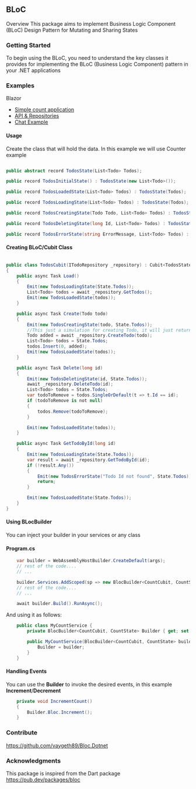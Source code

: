 ## BLoC

Overview
This package aims to implement Business Logic Component (BLoC) Design Pattern for Mutating and Sharing States

### Getting Started

To begin using the BLoC, you need to understand the key classes it provides for implementing the BLoC (Business Logic
Component) pattern in your .NET applications

### Examples

Blazor
* [Simple count application](example/Bloc.Example.Blazor.WebAssembly/Pages/Counter.razor)
* [API & Repositories](example/Bloc.Example.Blazor.WebAssembly/Pages/MyTodos.razor)
* [Chat Example](example/Bloc.Example.Blazor.WebAssembly/Pages/ChatPage/ChatPage.razor)

#### Usage
Create the class that will hold the data. In this example we will use Counter example
```csharp

public abstract record TodosState(List<Todo> Todos);

public record TodosInitialState() : TodosState(new List<Todo>());

public record TodosLoadedState(List<Todo> Todos) : TodosState(Todos);

public record TodosLoadingState(List<Todo> Todos) : TodosState(Todos);

public record TodosCreatingState(Todo Todo, List<Todo> Todos) : TodosState(Todos);

public record TodosDeletingState(long Id, List<Todo> Todos) : TodosState(Todos);

public record TodosErrorState(string ErrorMessage, List<Todo> Todos) : TodosState(Todos);

```

#### Creating BLoC/Cubit Class

```csharp

public class TodosCubit(ITodoRepository _repository) : Cubit<TodosState>(new TodosInitialState())
{
    public async Task Load()
    {
        Emit(new TodosLoadingState(State.Todos));
        List<Todo> todos = await _repository.GetTodos();
        Emit(new TodosLoadedState(todos));
    }

    public async Task Create(Todo todo)
    {
        Emit(new TodosCreatingState(todo, State.Todos));
        //This just a simulation for creating Todo, it will just return the dat with new Id
        Todo added = await _repository.CreateTodo(todo);
        List<Todo> todos = State.Todos;
        todos.Insert(0, added);
        Emit(new TodosLoadedState(todos));
    }

    public async Task Delete(long id)
    {
        Emit(new TodosDeletingState(id, State.Todos));
        await _repository.DeleteTodo(id);
        List<Todo> todos = State.Todos;
        var todoToRemove = todos.SingleOrDefault(t => t.Id == id);
        if (todoToRemove is not null)
        {
            todos.Remove(todoToRemove);
        }

        Emit(new TodosLoadedState(todos));
    }

    public async Task GetTodoById(long id)
    {
        Emit(new TodosLoadingState(State.Todos));
        var result = await _repository.GetTodoById(id);
        if (!result.Any())
        {
            Emit(new TodosErrorState("Todo Id not found", State.Todos));
            return;
        }

        Emit(new TodosLoadedState(State.Todos));
    }
}

```



#### Using BLocBuilder
You can inject your builder in your services or any class 

#### Program.cs
```csharp
    var builder = WebAssemblyHostBuilder.CreateDefault(args);
    // rest of the code....
    // ...

    builder.Services.AddScoped(sp => new BlocBuilder<CountCubit, CountState>(new CountCubit()));
    // rest of the code....
    // ...

    await builder.Build().RunAsync();
```

And using it as follows:

```csharp
    public class MyCountService {
        private BlocBuilder<CountCubit, CountState> Builder { get; set; }

        public MyCountService(BlocBuilder<CountCubit, CountState> builder){
            Builder = builder;
        }
    }
```

#### Handling Events
You can use the **Builder** to invoke the desired events, in this example **Increment**/**Decrement**

```csharp
    private void IncrementCount()
    {
        Builder.Bloc.Increment();
    }
```



### Contribute
https://github.com/vaygeth89/Bloc.Dotnet

### Acknowledgments
This package is inspired from the Dart package https://pub.dev/packages/bloc
